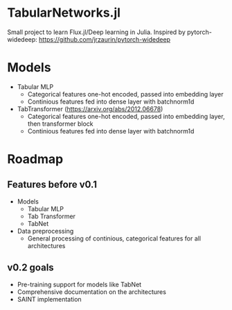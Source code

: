 # TabularNetworks.jl

Small project to learn Flux.jl/Deep learning in Julia. Inspired by pytorch-widedeep: https://github.com/jrzaurin/pytorch-widedeep


# Models

* Tabular MLP
  * Categorical features one-hot encoded, passed into embedding layer
  * Continious features fed into dense layer with batchnorm1d
* TabTransformer (https://arxiv.org/abs/2012.06678)
  * Categorical features one-hot encoded, passed into embedding layer, then transformer block
  * Continious features fed into dense layer with batchnorm1d

# Roadmap

## Features before v0.1
* Models
  * Tabular MLP
  * Tab Transformer
  * TabNet
* Data preprocessing
  * General processing of continious, categorical features for all architectures 

## v0.2 goals
* Pre-training support for models like TabNet
* Comprehensive documentation on the architectures 
* SAINT implementation
